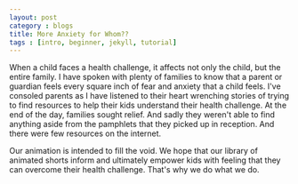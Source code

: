 ```yaml
---
layout: post
category : blogs
title: More Anxiety for Whom??
tags : [intro, beginner, jekyll, tutorial]
---
```


When a child faces a health challenge, it affects not only the child, but the entire family. I have spoken with plenty of families to know that a parent or guardian feels every square inch of fear and anxiety that a child feels. I've consoled parents as I have listened to their heart wrenching stories of trying to find resources to help their kids understand their health challenge. At the end of the day, families sought relief. And sadly they weren't able to find anything aside from the pamphlets that they picked up in reception. And there were few resources on the internet. 

Our animation is intended to fill the void. We hope that our library of animated shorts inform and ultimately empower kids with feeling that they can overcome their health challenge. That's why we do what we do.